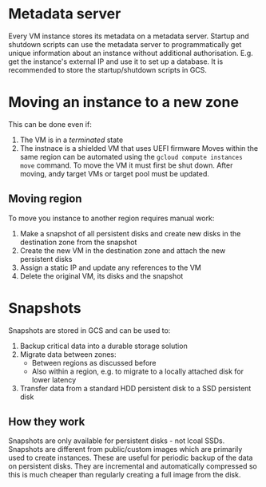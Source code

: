 # Metadata server
Every VM instance stores its metadata on a metadata server.
Startup and shutdown scripts can use the metadata server to programmatically get unique information about an instance without additional authorisation.
E.g. get the instance's external IP and use it to set up a database.
It is recommended to store the startup/shutdown scripts in GCS.

# Moving an instance to a new zone
This can be done even if:
1. The VM is in a _terminated_ state
1. The instnace is a shielded VM that uses UEFI firmware
Moves within the same region can be automated using the `gcloud compute instances move` command.
To move the VM it must first be shut down.
After moving, andy target VMs or target pool must be updated.
## Moving region
To move you instance to another region requires manual work:
1. Make a snapshot of all persistent disks and create new disks in the destination zone from the snapshot
1. Create the new VM in the destination zone and attach the new persistent disks
1. Assign a static IP and update any references to the VM
1. Delete the original VM, its disks and the snapshot

# Snapshots
Snapshots are stored in GCS and can be used to:
1. Backup critical data into a durable storage solution
1. Migrate data between zones:
    * Between regions as discussed before
    * Also within a region, e.g. to migrate to a locally attached disk for lower latency
1. Transfer data from a standard HDD persistent disk to a SSD persistent disk

## How they work
Snapshots are only available for persistent disks - not lcoal SSDs.
Snapshots are different from public/custom images which are primarily used to create instances.
These are useful for periodic backup of the data on persistent disks.
They are incremental and automatically compressed so this is much cheaper than regularly creating a full image from the disk.
